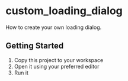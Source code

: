 # custom_loading_dialog

How to create your own loading dialog.

## Getting Started

1. Copy this project to your workspace
2. Open it using your preferred editor
3. Run it
